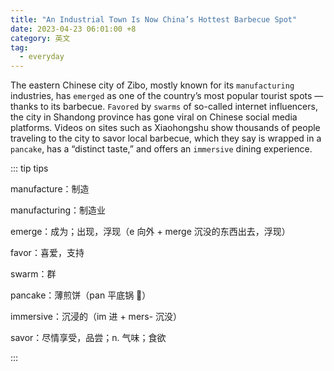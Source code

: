 ```yaml
---
title: "An Industrial Town Is Now China’s Hottest Barbecue Spot"
date: 2023-04-23 06:01:00 +8
category: 英文
tag:
  - everyday
---
```


The eastern Chinese city of Zibo, mostly known for its `manufacturing` industries, has `emerged` as one of the country’s most popular tourist spots — thanks to its barbecue. `Favored` by `swarms` of so-called internet influencers, the city in Shandong province has gone viral on Chinese social media platforms. Videos on sites such as Xiaohongshu show thousands of people traveling to the city to savor local barbecue, which they say is wrapped in a `pancake`, has a “distinct taste,” and offers an `immersive` dining experience.

::: tip tips

manufacture：制造

manufacturing：制造业

emerge：成为；出现，浮现（e 向外 + merge 沉没的东西出去，浮现）

favor：喜爱，支持

swarm：群

pancake：薄煎饼（pan 平底锅 🍳）

immersive：沉浸的（im 进 + mers- 沉没）

savor：尽情享受，品尝；n. 气味；食欲

:::
